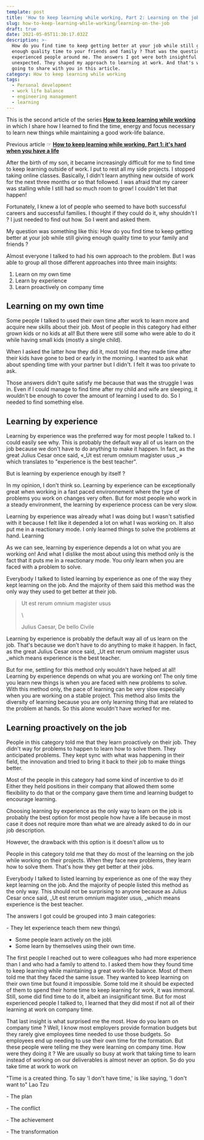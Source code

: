 ```yaml
---
template: post
title: 'How to keep learning while working, Part 2: Learning on the job.'
slug: how-to-keep-learning-while-working/learning-on-the-job
draft: true
date: 2021-05-05T11:30:17.032Z
description: >-
  How do you find time to keep getting better at your job while still giving
  enough quality time to your friends and family ? That was the question I asked
  experienced people around me. The answers I got were both insightful and
  unexpected. They shaped my approach to learning at work. And that's what I am
  going to share with you in this article.
category: How to keep learning while working
tags:
  - Personal development
  - work life balance
  - engineering management
  - learning
---
```

This is the second article of the series [**How to keep learning while working**](/category/how-to-keep-learning-while-working/) in which I share how I learned to find the time, energy and focus necessary to learn new things while maintaining a good work-life balance.

Previous article ☞ [**How to keep learning while working, Part 1: it's hard when you have a life**](/how-to-keep-learning-while-working/its-hard-when-you-have-a-life)

After the birth of my son, it became increasingly difficult for me to find time to keep learning outside of work. I put to rest all my side projects. I stopped taking online classes. Basically, I didn't learn anything new outside of work for the next three months or so that followed. I was afraid that my career was stalling while I still had so much room to grow! I couldn't let that happen! 

Fortunately, I knew a lot of people who seemed to have both successful careers and successful families. I thought if they could do it, why shouldn't I ? I just needed to find out how. So I went and asked them.

My question was something like this: How do you find time to keep getting better at your job while still giving enough quality time to your family and friends ?

Almost everyone I talked to had his own approach to the problem. But I was able to group all those different approaches into three main insights:

1. Learn on my own time
2. Learn by experience
3. Learn proactively on company time

## Learning on my own time

Some people I talked to used their own time after work to learn more and acquire new skills about their job. Most of people in this category had either grown kids or no kids at all! But there were still some who were able to do it while having small kids (mostly a single child).

When I asked the latter how they did it, most told me they made time after their kids have gone to bed or early in the morning. I wanted to ask what about spending time with your partner but I didn't. I felt it was too private to ask.

Those answers didn't quite satisfy me because that was the struggle I was in. Even if I could manage to find time after my child and wife are sleeping, it wouldn't be enough to cover the amount of learning I used to do. So I needed to find something else.

## Learning by experience

Learning by experience was the preferred way for most people I talked to. I could easily see why. This is probably the default way all of us learn on the job because we don't have to do anything to make it happen. In fact, as the great Julius Cesar once said, «\_Ut est rerum omnium magister usus \_» which translates to "experience is the best teacher". 

But is learning by experience enough by itself ?

In my opinion, I don't think so. Learning by experience can be exceptionally great when working in a fast paced environnement where the type of problems you work on changes very often. But for most people who work in a steady environment, the learning by experience process can be very slow.

Learning by experience was already what I was doing but I wasn't satisfied with it because I felt like it depended a lot on what I was working on. It also put me in a reactionary mode. I only learned things to solve the problems at hand. Learning  

As we can see, learning by experience depends a lot on what you are working on! And what I dislike the most about using this method only is the fact that it puts me in a reactionary mode. You only learn when you are faced with a problem to solve.

Everybody I talked to listed learning by experience as one of the way they kept learning on the job. And the majority of them said this method was the only way they used to get better at their job.

> Ut est rerum omnium magister usus 
>
> \
>
> Julius Caesar, De bello Civile

Learning by experience is probably the default way all of us learn on the job. That's because we don't have to do anything to make it happen. In fact, as the great Julius Cesar once said, _Ut est rerum omnium magister usus _which means experience is the best teacher.

But for me, settling for this method only wouldn't have helped at all! Learning by experience depends on what you are working on! The only time you learn new things is when you are faced with new problems to solve. With this method only, the pace of learning can be very slow especially when you are working on a stable project. This method also limits the diversity of learning because you are only learning thing that are related to the problem at hands. So this alone wouldn't have worked for me.

## Learning proactively on the job

People in this category told me that they learn proactively on their job. They didn't way for problems to happen to learn how to solve them. They anticipated problems. They kept sync with what was happening in their field, the innovation and tried to bring it back to their job to make things better.

Most of the people in this category had some kind of incentive to do it! Either they held positions in their company that allowed them some flexibility to do that or the company gave them time and learning budget to encourage learning.

Choosing learning by experience as the only way to learn on the job is probably the best option for most people how have a life because in most case it does not require more than what we are already asked to do in our job description.

However, the drawback with this option is it doesn't allow us to

People in this category told me that they do most of the learning on the job while working on their projects. When they face new problems, they learn how to solve them. That's how they get better at their jobs.

Everybody I talked to listed learning by experience as one of the way they kept learning on the job. And the majority of people listed this method as the only way. This should not be surprising to anyone because as Julius Cesar once said, _Ut est rerum omnium magister usus, _which means experience is the best teacher.

The answers I got could be grouped into 3 main categories:

\- They let experience teach them new things\

* Some people learn actively on the job\
* Some learn by themselves using their own time.

The first people I reached out to were colleagues who had more experience than I and who had a family to attend to. I asked them how they found time to keep learning while maintaining a great work-life balance. Most of them told me that they faced the same issue. They wanted to keep learning on their own time but found it impossible. Some told me it should be expected of them to spend their home time to keep learning for work, it was immoral. Still, some did find time to do it, albeit an insignificant time. But for most experienced people I talked to, I learned that they did most if not all of their learning at work on company time.

That last insight is what surprised me the most. How do you learn on company time ? Well, I know most employers provide formation budgets but they rarely give employees time needed to use those budgets. So employees end up needing to use their own time for the formation. But these people were telling me they were learning on company time. How were they doing it ?  We are usually so busy at work that taking time to learn instead of working on our deliverables is almost never an option. So do you take time at work to work on

"Time is a created thing. To say 'I don't have time,' is like saying, 'I don't want to" Lao Tzu

\- The plan

\- The conflict

\- The achievement

\- The transformation
